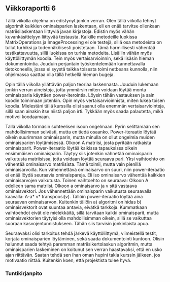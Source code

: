 ## Viikkoraportti 6

Tällä viikolla ohjelma on edistynyt jonkin verran. Olen tällä viikolla tehnyt algorimit kaikkien ominaisparien laskentaan, eli en enää tarvitse ollenkaan matriisilaskentaan liittyviä javan kirjastoja. Edistin myös vähän kuvankäsittelyyn liittyvää testausta. Kaikille metodeille luokissa MatrixOperations ja ImageProcessing ei ole testejä, sillä osa metodeista on tullut turhiksi ja todennäköisesti poistetaan. Tämä harmillisesti vähentää testikattavuutta, sillä luokissa on turhia metodeita.  Lisäilin vähän myös käyttöliittymän koodia. Tein myös vertaisarvioinnin, sekä lisäsin hieman dokumentointia. Jouduin perjantain työskentelemään kannettavalla tietokoneella, jossa ei syystä taikka toisesta toimi netbeans kunnolla, niin ohjelmassa saattaa olla tällä hetkellä hieman bugeja. 

Opin tällä viikolla yllättävän paljon teoriaa laskennasta. Jouduin lukemaan jonkin verran aineistoja, jotta ymmärsin miten voidaan löytää monta ominaisparia käyttäen power-iterointia. Löysin tähän vastauksen ja sain koodin toimimaan jotenkin. Opin myös vertaisarvioinnista, miten lukea toisen koodia. Mielestäni tällä kurssilla olisi saanut olla enemmän vertaisarviointeja, sillä saan ainakin itse niistä paljon irti. Tykkään myös saada palautetta, mikä motivoi koodaamaan. 

Tällä viikolla törmäsin suhteelisen isoon ongelmaan. Pyrin selittämään sen mahdollisimman selvästi, mutta en tiedä osaanko. Power-iteraatio löytää oikein suurimman ominaisparin, mutta minulla on ollut ongelmia muiden ominaisparien löytämisessä. Olkoon A matriisi, josta pyritään ratkaista ominaisparit. Power-iteraatio löytää kaikissa tapauksissa oikein ensimmäisen ominaisparin. Täytyy siis jotenkin vähnetää ominaisparin vaikutusta matriisissa, jotta voidaan löytää seuraava pari. Yksi vaihtoehto on vähentää ominaisarvo matriisista. Tämä toimii, mutta vain pienillä ominaisarvoilla. Kun vähennettävä ominaisarvo on suuri, niin power-iteraatio ei enää löydä seuraavia ominaispareja. Eli iso ominaisarvo vähentää kaikkien ominaisarvojen vaikutusta. Toinen vaihtoehto on seuraava: Olkoon A edelleen sama matriisi. Olkoon a ominaisarvo ja v sitä vastaava ominaisvektori. Jos vähennettään ominaisparin vaikutusta seuraavalla kaavalla: A-a\* v\* transpoosi(v). Tällöin power-iteraatio löytää aina seuraavan ominaisarvon. Kuitenkin tällöin a) algoritmi on hidas b) ominaisvektorit ovat suuntaa antavia, eivätkä tarkkoja. Kummatkaan vaihtoehdot eivät ole mielekkäitä, sillä tarvitaan kaikki ominaisparit, mutta ominaisvektorien täytyisi olla mahdollisimman oikein, sillä se vaikuttaa suoraan kasvojentunnistukseen. Tähän siis tarvisin jonkinlaista apua.

Seuraavaksi olisi tarkoitus tehdä järkevä käyttöliittymä, viimeistellä testit, korjata ominaisparien löytäminen, sekä saada dokumentointi kuntoon. Olisin halunnut saada tehtyä paremman matriisikertolaskun algoritmin, mutta ominaisparien laskeminen on koitunut sen verran haastavaksi, että en usko ajan riittävän. Saatan tehdä sen ihan oman hupini takia kurssin jälkeen, jos motivaatio riittää. Kuitenkin koen, että projektista tulee hyvä.

### Tuntikirjanpito

